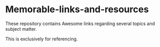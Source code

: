 # Memorable-links-and-resources
These repository contains Awesome links regarding several topics and subject matter.

This is exclusively for referencing.






